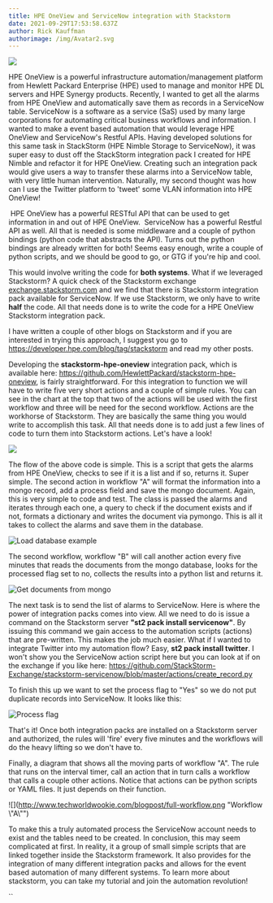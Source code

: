 ```yaml
---
title: HPE OneView and ServiceNow integration with Stackstorm
date: 2021-09-29T17:53:58.637Z
author: Rick Kauffman
authorimage: /img/Avatar2.svg
---
```

![](http://www.techworldwookie.com/blogpost/flowchart.png)

HPE OneView is a powerful infrastructure automation/management platform from Hewlett Packard Enterprise (HPE) used to manage and monitor HPE DL servers and HPE Synergy products. Recently, I wanted to get all the alarms from HPE OneView and automatically save them as records in a ServiceNow table. ServiceNow is a software as a service (SaS) used by many large corporations for automating critical business workflows and information.  I wanted to make a event based automation that would leverage HPE OneView and ServiceNow's Restful APIs. Having developed solutions for this same task in StackStorm (HPE Nimble Storage to ServiceNow), it was super easy to dust off the StackStorm integration pack I created for HPE Nimble and refactor it for HPE OneView. Creating such an integration pack would give users a way to transfer these alarms into a ServiceNow table, with very little human intervention. Naturally, my second thought was how can I use the Twitter platform to 'tweet' some VLAN information into HPE OneView! 

 HPE OneView has a powerful RESTful API that can be used to get information in and out of HPE OneView.  ServiceNow has a powerful Restful API as well. All that is needed is some middleware and a couple of python bindings (python code that abstracts the API). Turns out the python bindings are already written for both! Seems easy enough, write a couple of python scripts, and we should be good to go, or GTG if you're hip and cool.

This would involve writing the code for **both systems**. What if we leveraged Stackstorm? A quick check of the Stackstorm exchange [exchange.stackstorm.com](exchange.stackstorm.com) and we find that there is Stackstorm integration pack available for ServiceNow. If we use Stackstorm, we only have to write **half** the code. All that needs done is to write the code for a HPE OneView Stackstorm integration pack. 

I have written a couple of other blogs on Stackstorm and if you are interested in trying this approach, I suggest you go to <https://developer.hpe.com/blog/tag/stackstorm> and read my other posts.

Developing the **stackstorm-hpe-oneview** integration pack, which is available here: <https://github.com/HewlettPackard/stackstorm-hpe-oneview>, is fairly straightforward. For this integration to function we will have to write five very short actions and a couple of simple rules. You can see in the chart at the top that two of the actions will be used with the first workflow and three will be need for the second workflow. Actions are the workhorse of Stackstorm. They are basically the same thing you would write to accomplish this task. All that needs done is to  add just a few lines of code to turn them into Stackstorm actions. Let's have a look!

![](http://www.techworldwookie.com/blogpost/action.png)

The flow of the above code is simple. This is a script that gets the alarms from HPE OneView, checks to see if it is a list and if so, returns it. Super simple. The second action in workflow "A" will format the information into a mongo record, add a process field and save the mongo document. Again, this is very simple to code and test. The class is passed the alarms and iterates through each one, a query to check if the document exists and if not, formats a dictionary and writes the document via pymongo. This is all it takes to collect the alarms and save them in the database. 

![](http://www.techworldwookie.com/blogpost/load.png "Load database example")

The second workflow, workflow "B" will call another action every five minutes that reads the documents from the mongo database, looks for the processed flag set to no, collects the results into a python list and returns it. 

![](http://www.techworldwookie.com/blogpost/get-records.png "Get documents from mongo")

The next task is to send the list of alarms to ServiceNow. Here is where the power of integration packs comes into view. All we need to do is issue a command on the Stackstorm server **"st2 pack install servicenow"**. By issuing this command we gain access to the automation scripts (actions) that are pre-written. This makes the job much easier. What if I wanted to integrate Twitter into my automation flow? Easy, **st2 pack install twitter**.  I won't show you the ServiceNow action script here but you can look at if on the exchange if you like here: <https://github.com/StackStorm-Exchange/stackstorm-servicenow/blob/master/actions/create_record.py>

To finish this up we want to set the process flag to "Yes" so we do not put duplicate records into ServiceNow. It looks like this:

![](http://www.techworldwookie.com/blogpost/process.png "Process flag")

That's it! Once both integration packs are installed on a Stackstorm server and authorized, the rules will 'fire' every five minutes and the workflows will do the heavy lifting so we don't have to. 

Finally, a diagram that shows all the moving parts of workflow "A". The rule that runs on the interval timer, call an action that in turn calls a workflow that calls a couple other actions. Notice that actions can be python scripts or YAML files. It just depends on their function. 

![](http://www.techworldwookie.com/blogpost/full-workflow.png "Workflow \\"A\\"")

To make this a truly automated process the ServiceNow account needs to exist and the tables need to be created. In conclusion, this may seem complicated at first. In reality, it a group of small simple scripts that are linked together inside the Stackstorm framework. It also provides for the integration of many different integration packs and allows for the event based automation of many different systems. To learn more about stackstorm, you can take my tutorial and join the automation revolution!

``